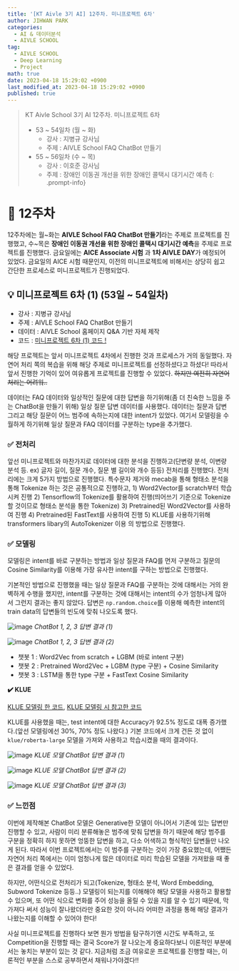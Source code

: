 ```yaml
---
title: '[KT Aivle 3기 AI] 12주차. 미니프로젝트 6차'
author: JIHWAN PARK
categories:
  - AI & 데이터분석
  - AIVLE SCHOOL
tag:
  - AIVLE SCHOOL
  - Deep Learning
  - Project
math: true
date: 2023-04-18 15:29:02 +0900
last_modified_at: 2023-04-18 15:29:02 +0900
published: true
---
```

> KT Aivle School 3기 AI 12주차. 미니프로젝트 6차
> - 53 ~ 54일차 (월 ~ 화)
>   - 강사 : 지병규 강사님
>   - 주제 : AIVLE School FAQ ChatBot 만들기
> - 55 ~ 56일차 (수 ~ 목)
>   - 강사 : 이호준 강사님
>   - 주제 : 장애인 이동권 개선을 위한 장애인 콜택시 대기시간 예측
{: .prompt-info}

# 🌟 12주차

12주차에는 월~화는 **AIVLE School FAQ ChatBot 만들기**라는 주제로 프로젝트를 진행했고, 수~목은 **장애인 이동권 개선을 위한 장애인 콜택시 대기시간 예측**을 주제로 프로젝트를 진행했다. 금요일에는 **AICE Associate 시험** 과 **1차 AIVLE DAY**가 예정되어 있었다. 금요일의 AICE 시험 때문인지, 이전의 미니프로젝트에 비해서는 상당히 쉽고 간단한 프로세스로 미니프로젝트가 진행되었다.

## 💡 미니프로젝트 6차 (1) (53일 ~ 54일차)
- 강사 : 지병규 강사님
- 주제 : AIVLE School FAQ ChatBot 만들기
- 데이터 : AIVLE School 홈페이지 Q&A 기반 자체 제작
- 코드 : [미니프로젝트 6차 (1) 코드 !](https://github.com/Jihwan98/aivle_school/tree/main/2023.04.17_%EB%AF%B8%EB%8B%88%ED%94%84%EB%A1%9C%EC%A0%9D%ED%8A%B8%206%EC%B0%A8_%EC%8B%A4%EC%8A%B5%EC%9E%90%EB%A3%8C)

해당 프로젝트는 앞서 미니프로젝트 4차에서 진행한 것과 프로세스가 거의 동일했다. 자연어 처리 쪽의 복습을 위해 해당 주제로 미니프로젝트를 선정하셨다고 하셨다! 따라서 앞서 진행한 기억이 있어 여유롭게 프로젝트를 진행할 수 있었다. ~~하지만 여전히 자연어 처리는 어려워..~~

데이터는 FAQ 데이터와 일상적인 질문에 대한 답변을 하기위해(좀 더 친숙한 느낌을 주는 ChatBot을 만들기 위해) 일상 질문 답변 데이터를 사용했다. 데이터는 질문과 답변 그리고 해당 질문이 어느 범주에 속하는지에 대한 intent가 있었다. 여기서 모델링을 수월하게 하기위해 일상 질문과 FAQ 데이터를 구분하는 type을 추가했다.

### ✅ 전처리
앞선 미니프로젝트와 마찬가지로 데이터에 대한 분석을 진행하고(단변량 분석, 이변량 분석 등. ex) 글자 길이, 질문 개수, 질문 별 길이와 개수 등등) 전처리를 진행했다. 전처리에는 크게 5가지 방법으로 진행했다. 특수문자 제거와 mecab을 통해 형태소 분석을 통해 Tokenize 하는 것은 공통적으로 진행하고, 1) Word2Vector를 scratch부터 학습시켜 진행 2) Tensorflow의 Tokenize를 활용하여 진행(띄어쓰기 기준으로 Tokenize할 것이므로 형태소 분석을 통한 Tokenize) 3) Pretrained된 Word2Vector를 사용하여 진행 4) Pretrained된 FastText를 사용하여 진행 5) KLUE를 사용하기위해 transformers libary의 AutoTokenizer 이용 의 방법으로 진행했다.

### ✅ 모델링
모델링은 intent를 바로 구분하는 방법과 일상 질문과 FAQ를 먼저 구분하고 질문의 Cosine Similarity를 이용해 가장 유사한 intent를 구하는 방법으로 진행했다.

기본적인 방법으로 진행했을 때는 일상 질문과 FAQ를 구분하는 것에 대해서는 거의 완벽하게 수행을 했지만, intent를 구분하는 것에 대해서는 intent의 수가 엄청나게 많아서 그런지 결과는 좋지 않았다. 답변은 `np.random.choice`를 이용해 예측한 intent의 train data의 답변들의 빈도에 맞춰 나오도록 했다. 

![image](https://user-images.githubusercontent.com/76936390/232997187-306d520c-8875-458b-bf6a-614ebce9a31e.png)
_ChatBot 1, 2, 3 답변 결과 (1)_

![image](https://user-images.githubusercontent.com/76936390/232998462-3dbeac6c-351b-4827-a81e-2631adf35886.png)
_ChatBot 1, 2, 3 답변 결과 (2)_

- 챗봇 1 : Word2Vec from scratch + LGBM (바로 intent 구분)
- 챗봇 2 : Pretrained Word2Vec + LGBM (type 구분) + Cosine Similarity
- 챗봇 3 : LSTM을 통한 type 구분 + FastText Cosine Similarity

**✔️ KLUE**

[KLUE 모델링 한 코드](https://github.com/Jihwan98/aivle_school/blob/main/2023.04.17_%EB%AF%B8%EB%8B%88%ED%94%84%EB%A1%9C%EC%A0%9D%ED%8A%B8%206%EC%B0%A8_%EC%8B%A4%EC%8A%B5%EC%9E%90%EB%A3%8C/%EB%AA%A8%EB%8D%B8%EB%A7%81_KLUE.ipynb), [KLUE 모델링 시 참고한 코드](https://www.notion.so/2023-04-17-18-53-54-12-6-1-4fa2f2d13d4d421eb822f2a03316ccd0?pvs=4#0c7dc0580f3f4aafad2d495d64de2794)

KLUE를 사용했을 때는, test intent에 대한 Accuracy가 92.5% 정도로 대폭 증가했다.(앞선 모델링에선 30%, 70% 정도 나왔다.) 기본 코드에서 크게 건든 것 없이 `klue/roberta-large` 모델을 가져와 사용하고 학습시켰을 때의 결과이다.

![image](https://user-images.githubusercontent.com/76936390/233000557-061b8a0e-a664-420a-a664-caf7acd78973.png)
_KLUE 모델 ChatBot 답변 결과 (1)_

![image](https://user-images.githubusercontent.com/76936390/233000650-9b5ec830-fb65-4849-9369-527218682a43.png)
_KLUE 모델 ChatBot 답변 결과 (2)_

![image](https://user-images.githubusercontent.com/76936390/233000743-c9d680ba-2f43-4df1-b200-160996eead93.png)
_KLUE 모델 ChatBot 답변 결과 (3)_

### ✅ 느낀점
이번에 제작해본 ChatBot 모델은 Generative한 모델이 아니어서 기존에 있는 답변만 진행할 수 있고, 사람이 미리 분류해놓은 범주에 맞춰 답변을 하기 때문에 해당 범주를 구분을 정확히 하지 못하면 엉뚱한 답변을 하고, 다소 어색하고 형식적인 답변들만 나오게 된다. 따라서 이번 프로젝트에서는 이 범주를 구분하는 것이 가장 중요했는데, 어쨌든 자연어 처리 쪽에서는 이미 엄청나게 많은 데이터로 미리 학습된 모델을 가져왔을 때 좋은 결과를 얻을 수 있었다.

하지만, 어떤식으로 전처리가 되고(Tokenize, 형태소 분석, Word Embedding, Subword Tokenize 등등..) 모델링이 되는지를 이해해야 해당 모델을 사용하고 활용할 수 있으며, 또 어떤 식으로 변화를 주어 성능을 올릴 수 있을 지를 알 수 있기 때문에, 막 가져다 써서 성능이 잘나왔더라만 중요한 것이 아니라 어떠한 과정을 통해 해당 결과가 나왔는지를 이해할 수 있어야 한다!

사실 미니프로젝트를 진행하다 보면 뭔가 방법을 탐구하기엔 시간도 부족하고, 또 Competition을 진행할 때는 결국 Score가 잘 나오는게 중요하다보니 이론적인 부분에서는 놓치는 부분이 있는 것 같다. 지금처럼 조금 여유로운 프로젝트를 진행할 때는, 이론적인 부분을 스스로 공부하면서 채워나가야겠다!!